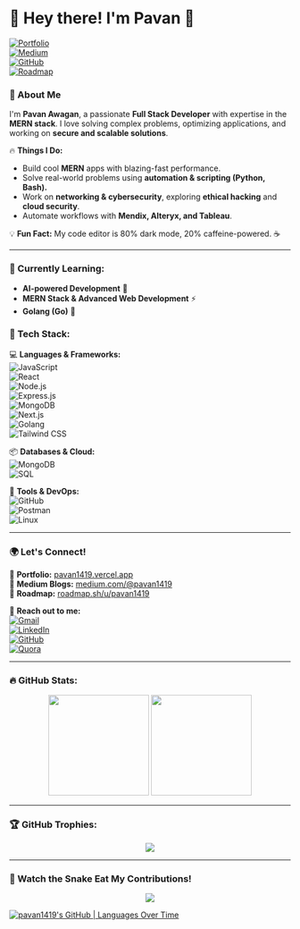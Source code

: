 # 👋 Hey there! I'm Pavan 🚀  

[![Portfolio](https://img.shields.io/badge/Portfolio-Online-ff69b4?style=for-the-badge&logo=vercel)](https://pavan1419.vercel.app/)  
[![Medium](https://img.shields.io/badge/Medium-Read%20My%20Blogs-000?style=for-the-badge&logo=medium)](https://medium.com/@pavan1419)  
[![GitHub](https://img.shields.io/badge/GitHub-Projects-000?style=for-the-badge&logo=github)](https://github.com/pavan1419)  
[![Roadmap](https://img.shields.io/badge/Roadmap.sh-Follow%20My%20Journey-orange?style=for-the-badge&logo=roadmap.sh)](https://roadmap.sh/u/pavan1419)  

### 🚀 About Me
I'm **Pavan Awagan**, a passionate **Full Stack Developer** with expertise in the **MERN stack**. I love solving complex problems, optimizing applications, and working on **secure and scalable solutions**.  

🔥 **Things I Do:**  
- Build cool **MERN** apps with blazing-fast performance.  
- Solve real-world problems using **automation & scripting (Python, Bash).**  
- Work on **networking & cybersecurity**, exploring **ethical hacking** and **cloud security**.  
- Automate workflows with **Mendix, Alteryx, and Tableau**.  

💡 **Fun Fact:** My code editor is 80% dark mode, 20% caffeine-powered. ☕  

---

### 🌱 Currently Learning:
- **AI-powered Development** 🤖  
- **MERN Stack & Advanced Web Development** ⚡  
- **Golang (Go)** 🐹  

### 🔨 Tech Stack:
💻 **Languages & Frameworks:**  
![JavaScript](https://img.shields.io/badge/JavaScript-F7DF1E?style=for-the-badge&logo=javascript&logoColor=black)  
![React](https://img.shields.io/badge/React-61DAFB?style=for-the-badge&logo=react&logoColor=black)  
![Node.js](https://img.shields.io/badge/Node.js-339933?style=for-the-badge&logo=node.js&logoColor=white)  
![Express.js](https://img.shields.io/badge/Express.js-000000?style=for-the-badge&logo=express&logoColor=white)  
![MongoDB](https://img.shields.io/badge/MongoDB-47A248?style=for-the-badge&logo=mongodb&logoColor=white)  
![Next.js](https://img.shields.io/badge/Next.js-000?style=for-the-badge&logo=next.js)  
![Golang](https://img.shields.io/badge/Go-00ADD8?style=for-the-badge&logo=go&logoColor=white)  
![Tailwind CSS](https://img.shields.io/badge/Tailwind_CSS-38B2AC?style=for-the-badge&logo=tailwind-css&logoColor=white)  

📦 **Databases & Cloud:**  
![MongoDB](https://img.shields.io/badge/MongoDB-4ea94b?style=for-the-badge&logo=mongodb&logoColor=white)  
![SQL](https://img.shields.io/badge/SQL-CC2927?style=for-the-badge&logo=microsoft-sql-server&logoColor=white)  

🔧 **Tools & DevOps:**  
![GitHub](https://img.shields.io/badge/GitHub-181717?style=for-the-badge&logo=github&logoColor=white)  
![Postman](https://img.shields.io/badge/Postman-FF6C37?style=for-the-badge&logo=postman&logoColor=white)  
![Linux](https://img.shields.io/badge/Linux-FCC624?style=for-the-badge&logo=linux&logoColor=black)  

---

### 🌍 Let's Connect!
🔗 **Portfolio:** [pavan1419.vercel.app](https://pavan1419.vercel.app/)  
📖 **Medium Blogs:** [medium.com/@pavan1419](https://medium.com/@pavan1419)  
📍 **Roadmap:** [roadmap.sh/u/pavan1419](https://roadmap.sh/u/pavan1419)  

📧 **Reach out to me:**  
[![Gmail](https://img.shields.io/badge/Email-Red?style=for-the-badge&logo=gmail&logoColor=white)](mailto:Pavan01419@gmail.com)  
[![LinkedIn](https://img.shields.io/badge/LinkedIn-0077B5?style=for-the-badge&logo=linkedin&logoColor=white)](https://www.linkedin.com/in/pavan-awagan-891476153/)  
[![GitHub](https://img.shields.io/badge/GitHub-181717?style=for-the-badge&logo=github&logoColor=white)](https://github.com/pavan1419)  
[![Quora](https://img.shields.io/badge/Quora-B92B27?style=for-the-badge&logo=quora&logoColor=white)](https://www.quora.com/profile/Pavan1419)  

---

### 🔥 GitHub Stats:
<p align="center">
  <img src="https://github-readme-stats.vercel.app/api?username=pavan1419&show_icons=true&theme=radical" height="180em"/>
  <img src="https://github-readme-stats.vercel.app/api/top-langs/?username=pavan1419&layout=compact&theme=radical" height="180em"/>
</p>

---

### 🏆 GitHub Trophies:
<p align="center">
  <img src="https://github-profile-trophy.vercel.app/?username=pavan1419&theme=dracula&no-bg=true&margin-w=15&margin-h=15" />
</p>

---

### 🐍 Watch the Snake Eat My Contributions!
<p align="center">
  <img src="https://github.com/pavan1419/pavan1419/raw/output/snake.svg" />
</p>


[![pavan1419's GitHub | Languages Over Time](https://stats.quira.sh/pavan1419/languages-over-time?theme=dark)](https://quira.sh?utm_source=widgets&utm_campaign=pavan1419)
